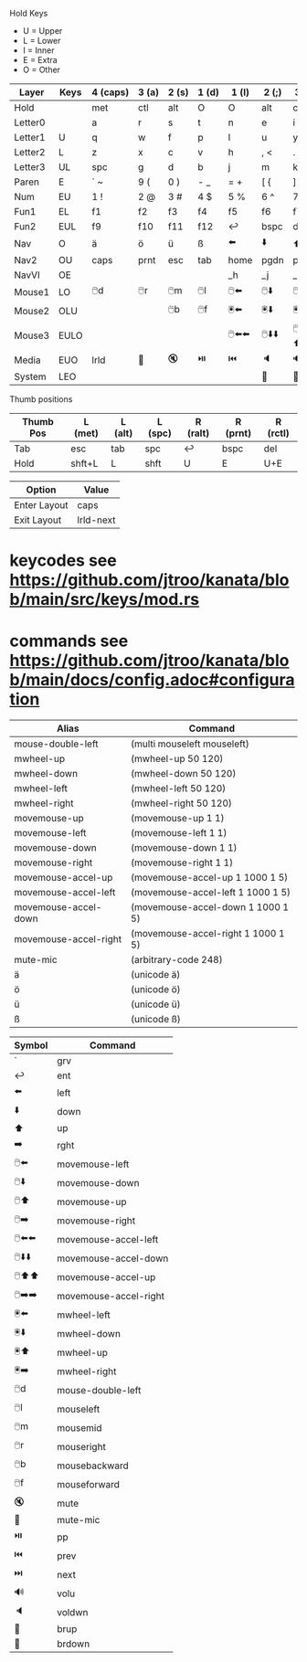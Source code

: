 Hold Keys
- U = Upper
- L = Lower
- I = Inner
- E = Extra
- O = Other

| Layer   | Keys | 4&nbsp;(caps) | 3&nbsp;(a) | 2&nbsp;(s) | 1&nbsp;(d) | 1&nbsp;(l) | 2&nbsp;(;) | 3&nbsp;(') | 4&nbsp;(ent) |
|---------|------|---------------|------------|------------|------------|------------|------------|------------|--------------|
| Hold    |      | met           | ctl        | alt        | O          | O          | alt        | ctl        | met          |
| Letter0 |      | a             | r          | s          | t          | n          | e          | i          | o            |
| Letter1 | U    | q             | w          | f          | p          | l          | u          | y          | , "          |
| Letter2 | L    | z             | x          | c          | v          | h          | , <        | . >        | / ?          |
| Letter3 | UL   | spc           | g          | d          | b          | j          | m          | k          | ; :          |
| Paren   | E    | ` ~           | 9 (        | 0 )        | - _        | = +        | [ {        | ] }        | \ &#124;     |
| Num     | EU   | 1 !           | 2 @        | 3 #        | 4 $        | 5 %        | 6 ^        | 7 &        | 8 *          |
| Fun1    | EL   | f1            | f2         | f3         | f4         | f5         | f6         | f7         | f8           |
| Fun2    | EUL  | f9            | f10        | f11        | f12        | ↩️️        | bspc       | del        | ins          |
| Nav     | O    | ä             | ö          | ü          | ß          | ⬅️         | ⬇️         | ⬆️         | ➡️           |
| Nav2    | OU   | caps          | prnt       | esc        | tab        | home       | pgdn       | pgup       | end          |
| NavVI   | OE   |               |            |            |            | _h         | _j         | _k         | _l           |
| Mouse1  | LO   | 🖱️d          | 🖱️r       | 🖱️m       | 🖱️l       | 🖱️⬅️      | 🖱️⬇️      | 🖱️⬆️      | 🖱️➡️        |   
| Mouse2  | OLU  |               |            | 🖱️b       | 🖱️f       | 🖲️️⬅️     | 🖲️️⬇️     | 🖲️️⬆️     | 🖲️️➡️       |
| Mouse3  | EULO |               |            |            |            | 🖱️⬅️⬅️    | 🖱️⬇️⬇️    | 🖱️⬆️⬆️    | 🖱️➡️➡️      |   
| Media   | EUO  | lrld          | 🎤         | 🔇         | ⏯️         | ⏮️         | 🔈         | 🔊         | ⏭️           |
| System  | LEO  |               |            |            |            |            | 🔅         | 🔆         |              |
                                 
Thumb positions

| Thumb Pos | L (met) | L (alt) | L (spc) | R (ralt) | R (prnt) | R (rctl) |
|-----------|---------|---------|---------|----------|----------|----------|
| Tab       | esc     | tab     | spc     | ↩️️      | bspc     | del      |
| Hold      | shft+L  | L       | shft    | U        | E        | U+E      |
    
| Option       | Value     |
|--------------|-----------|
| Enter Layout | caps      |
| Exit Layout  | lrld-next |
                                
# keycodes see https://github.com/jtroo/kanata/blob/main/src/keys/mod.rs
# commands see https://github.com/jtroo/kanata/blob/main/docs/config.adoc#configuration

| Alias                 | Command                            |
|-----------------------|------------------------------------|
| mouse-double-left     | (multi mouseleft mouseleft)        |
| mwheel-up             | (mwheel-up 50 120)                 |
| mwheel-down           | (mwheel-down 50 120)               |
| mwheel-left           | (mwheel-left 50 120)               |
| mwheel-right          | (mwheel-right 50 120)              |
| movemouse-up          | (movemouse-up 1 1)                 |
| movemouse-left        | (movemouse-left 1 1)               |
| movemouse-down        | (movemouse-down 1 1)               |
| movemouse-right       | (movemouse-right 1 1)              |
| movemouse-accel-up    | (movemouse-accel-up 1 1000 1 5)    |
| movemouse-accel-left  | (movemouse-accel-left 1 1000 1 5)  |
| movemouse-accel-down  | (movemouse-accel-down 1 1000 1 5)  |
| movemouse-accel-right | (movemouse-accel-right 1 1000 1 5) |       
| mute-mic              | (arbitrary-code 248)               |
| ä                     | (unicode ä)                        |
| ö                     | (unicode ö)                        |
| ü                     | (unicode ü)                        |
| ß                     | (unicode ß)                        |


| Symbol  | Command               |
|---------|-----------------------|
| `       | grv                   |
| ↩️️     | ent                   |
| ⬅️      | left                  |
| ⬇️      | down                  |
| ⬆️      | up                    |
| ➡️      | rght                  |
| 🖱️⬅️   | movemouse-left        |
| 🖱️⬇️   | movemouse-down        |
| 🖱️⬆️   | movemouse-up          |
| 🖱️➡️   | movemouse-right       |
| 🖱️⬅️⬅️ | movemouse-accel-left  |
| 🖱️⬇️⬇️ | movemouse-accel-down  |
| 🖱️⬆️⬆️ | movemouse-accel-up    |
| 🖱️➡️➡️ | movemouse-accel-right |
| 🖲️️⬅️  | mwheel-left           |
| 🖲️️⬇️  | mwheel-down           |
| 🖲️️⬆️  | mwheel-up             |
| 🖲️️➡️  | mwheel-right          |
| 🖱️d    | mouse-double-left     |
| 🖱️l    | mouseleft             |
| 🖱️m    | mousemid              |
| 🖱️r    | mouseright            |
| 🖱️b    | mousebackward         |
| 🖱️f    | mouseforward          |
| 🔇      | mute                  |
| 🎤      | mute-mic              |
| ⏯️      | pp                    |
| ⏮️      | prev                  |
| ⏭️      | next                  |
| 🔊      | volu                  |
| 🔈      | voldwn                |
| 🔆      | brup                  |
| 🔅      | brdown                |
